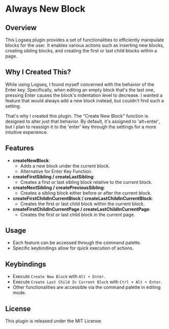 # Always New Block

## Overview

This Logseq plugin provides a set of functionalities to efficiently manipulate blocks for the user. It enables various actions such as inserting new blocks, creating sibling blocks, and creating the first or last child blocks within a page.

## Why I Created This?

While using Logseq, I found myself concerned with the behavior of the Enter key. Specifically, when editing an empty block that's the last one, pressing Enter causes the block's indentation level to decrease. I wanted a feature that would always add a new block instead, but couldn't find such a setting.

That's why I created this plugin. The "Create New Block" function is designed to alter just that behavior. By default, it's assigned to 'alt+enter', but I plan to reassign it to the 'enter' key through the settings for a more intuitive experience.

## Features

*   **createNewBlock**:
    * Adds a new block under the current block.
    * Alternative for Enter Key Function.
*   **createFirstSibling / createLastSibling**:
    * Creates a first or last sibling block relative to the current block.
*   **createNextSibling / createPreviousSibling**:
    * Creates a sibling block either before or after the current block.
*   **createFirstChildInCurrentBlock / createLastChildInCurrentBlock**:
    * Creates the first or last child block within the current block.
*   **createFirstChildInCurrentPage / createLastChildInCurrentPage**:
    * Creates the first or last child block in the current page.

## Usage

*   Each feature can be accessed through the command palette.
*   Specific keybindings allow for quick execution of actions.

## Keybindings

*   Execute `Create New Block` with `Alt + Enter`.
*   Execute `Create Last Child In Current Block` with `Ctrl + Alt + Enter`.
*   Other functionalities are accessible via the command palette in editing mode.

## License

This plugin is released under the MIT License.